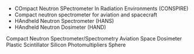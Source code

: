 - COmpact Neutron SPectrometer In Radiation Environments (CONSPIRE)
- Compact neutron spectrometer for aviation and spacecraft
- HAndheld Neutron Spectrometer (HANS)
- HAndheld Neutron Dosimeter (HAND)

Compact
Neutron
Spectrometer/Spectrometry
Aviation
Space
Dosimeter
Plastic
Scintillator
Silicon
Photomultipliers
Sphere

